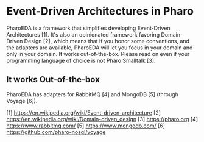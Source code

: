 # Event-Driven Architectures in Pharo

PharoEDA is a framework that simplifies developing Event-Driven Architectures [1].
It's also an opinionated framework favoring Domain-Driven Design [2], which means that if you honor some conventions, and the adapters are available, PharoEDA will let you focus in your domain and only in your domain. It works out-of-the-box. Please read on even if your programming language of choice is not Pharo Smalltalk [3].

## It works Out-of-the-box

PharoEDA has adapters for RabbitMQ [4] and MongoDB [5] (through Voyage [6]).

[1] <https://en.wikipedia.org/wiki/Event-driven_architecture>
[2] <https://en.wikipedia.org/wiki/Domain-driven_design>
[3] <https://pharo.org>
[4] <https://www.rabbitmq.com/>
[5] <https://www.mongodb.com/>
[6] <https://github.com/pharo-nosql/voyage>
